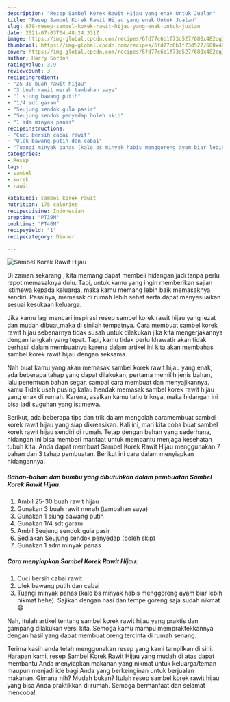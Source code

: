 ```yaml
---
description: "Resep Sambel Korek Rawit Hijau yang enak Untuk Jualan"
title: "Resep Sambel Korek Rawit Hijau yang enak Untuk Jualan"
slug: 879-resep-sambel-korek-rawit-hijau-yang-enak-untuk-jualan
date: 2021-07-03T04:48:24.331Z
image: https://img-global.cpcdn.com/recipes/6fd77c6b1f73d527/680x482cq70/sambel-korek-rawit-hijau-foto-resep-utama.jpg
thumbnail: https://img-global.cpcdn.com/recipes/6fd77c6b1f73d527/680x482cq70/sambel-korek-rawit-hijau-foto-resep-utama.jpg
cover: https://img-global.cpcdn.com/recipes/6fd77c6b1f73d527/680x482cq70/sambel-korek-rawit-hijau-foto-resep-utama.jpg
author: Harry Gordon
ratingvalue: 3.9
reviewcount: 3
recipeingredient:
- "25-30 buah rawit hijau"
- "3 buah rawit merah tambahan saya"
- "1 siung bawang putih"
- "1/4 sdt garam"
- "Seujung sendok gula pasir"
- "Seujung sendok penyedap boleh skip"
- "1 sdm minyak panas"
recipeinstructions:
- "Cuci bersih cabai rawit"
- "Ulek bawang putih dan cabai"
- "Tuangi minyak panas (kalo bs minyak habis menggoreng ayam biar lebih nikmat hehe). Sajikan dengan nasi dan tempe goreng saja sudah nikmat 😄"
categories:
- Resep
tags:
- sambel
- korek
- rawit

katakunci: sambel korek rawit 
nutrition: 175 calories
recipecuisine: Indonesian
preptime: "PT39M"
cooktime: "PT46M"
recipeyield: "1"
recipecategory: Dinner

---
```



![Sambel Korek Rawit Hijau](https://img-global.cpcdn.com/recipes/6fd77c6b1f73d527/680x482cq70/sambel-korek-rawit-hijau-foto-resep-utama.jpg)

Di zaman  sekarang , kita memang dapat membeli hidangan jadi tanpa perlu repot memasaknya dulu. Tapi, untuk kamu yang ingin memberikan sajian istimewa kepada keluarga, maka kamu memang lebih baik memasaknya sendiri. Pasalnya, memasak di rumah lebih sehat serta dapat menyesuaikan sesuai kesukaan keluarga.

Jika kamu lagi mencari inspirasi resep sambel korek rawit hijau yang lezat dan mudah dibuat,maka di sinilah tempatnya. Cara membuat sambel korek rawit hijau  sebenarnya tidak susah untuk dilakukan jika kita mengerjakannya dengan langkah yang tepat. Tapi, kamu tidak perlu khawatir akan tidak berhasil dalam membuatnya 
karena dalam artikel ini kita akan membahas sambel korek rawit hijau dengan seksama.  



Nah buat kamu yang akan memasak sambel korek rawit hijau yang enak, ada beberapa tahap yang dapat dilakukan, pertama memilih jenis bahan, lalu penentuan bahan segar, sampai cara membuat dan menyajikannya. kamu Tidak usah pusing kalau hendak memasak sambel korek rawit hijau yang enak di rumah. Karena, asalkan kamu  tahu triknya, maka hidangan ini bisa jadi suguhan yang istimewa.

Berikut, ada beberapa tips dan trik dalam mengolah caramembuat sambel korek rawit hijau yang siap dikreasikan. Kali ini, mari kita coba buat sambel korek rawit hijau sendiri di rumah. Tetap dengan bahan yang sederhana, hidangan ini bisa memberi manfaat untuk membantu menjaga kesehatan tubuh kita. Anda dapat membuat Sambel Korek Rawit Hijau menggunakan 7 bahan dan 3 tahap pembuatan. Berikut ini cara dalam menyiapkan hidangannya.

<!--inarticleads1-->

##### Bahan-bahan dan bumbu yang dibutuhkan dalam pembuatan Sambel Korek Rawit Hijau:

1. Ambil 25-30 buah rawit hijau
1. Gunakan 3 buah rawit merah (tambahan saya)
1. Gunakan 1 siung bawang putih
1. Gunakan 1/4 sdt garam
1. Ambil Seujung sendok gula pasir
1. Sediakan Seujung sendok penyedap (boleh skip)
1. Gunakan 1 sdm minyak panas




<!--inarticleads2-->

##### Cara menyiapkan Sambel Korek Rawit Hijau:

1. Cuci bersih cabai rawit
1. Ulek bawang putih dan cabai
1. Tuangi minyak panas (kalo bs minyak habis menggoreng ayam biar lebih nikmat hehe). Sajikan dengan nasi dan tempe goreng saja sudah nikmat 😄




Nah, itulah artikel tentang  sambel korek rawit hijau  yang praktis dan gampang dilakukan versi kita. Semoga kamu mampu mempraktekkannya dengan hasil yang dapat membuat oreng tercinta di rumah senang. 

Terima kasih anda telah menggunakan resep yang kami tampilkan di sini. Harapan kami, resep  Sambel Korek Rawit Hijau yang mudah di atas dapat membantu Anda menyiapkan makanan yang nikmat untuk keluarga/teman maupun menjadi ide bagi Anda yang berkeinginan untuk berjualan makanan. Gimana nih? Mudah bukan? Itulah resep sambel korek rawit hijau yang bisa Anda praktikkan di rumah. Semoga bermanfaat dan selamat mencoba!

